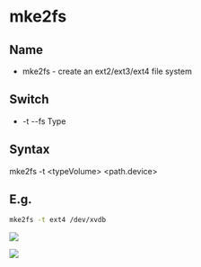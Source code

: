 # mke2fs

## Name
* mke2fs - create an ext2/ext3/ext4 file system

## Switch
* -t --fs Type

## Syntax
mke2fs -t \<typeVolume\> \<path.device\>

## E.g.
````Bash
mke2fs -t ext4 /dev/xvdb
````
[<img src="https://i.imgur.com/JNrXpGc.png">](https://i.imgur.com/JNrXpGc.png)

[<img src="https://i.imgur.com/7SL9NGD.png">](https://i.imgur.com/7SL9NGD.png)
